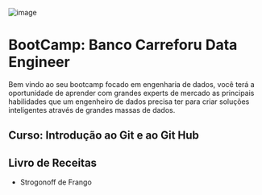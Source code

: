 ![image](https://hermes.digitalinnovation.one/tracks/d7be5c57-e2a2-4e6a-82ce-240fa0f8547d.png)

# BootCamp: Banco Carreforu Data Engineer
Bem vindo ao seu bootcamp focado em engenharia de dados, você terá a oportunidade de aprender com grandes experts de mercado as principais habilidades que um engenheiro de dados precisa ter para criar soluções inteligentes através de grandes massas de dados.

## Curso: Introdução ao Git e ao Git Hub

## Livro de Receitas

- Strogonoff de Frango